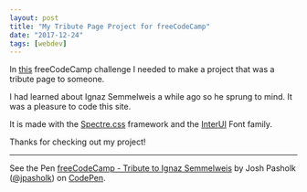 ```yaml
---
layout: post
title: "My Tribute Page Project for freeCodeCamp"
date: "2017-12-24"
tags: [webdev]
---
```


In [this](https://www.freecodecamp.org/challenges/build-a-tribute-page) freeCodeCamp challenge I needed to make a project that was a tribute page to someone.

<!--more-->

I had learned about Ignaz Semmelweis a while ago so he sprung to mind. It was a pleasure to code this site.

It is made with the [Spectre.css](https://picturepan2.github.io/spectre/) framework and the [InterUI](https://rsms.me/inter/) Font family.

Thanks for checking out my project!

*****

<p data-height="513" data-theme-id="dark" data-slug-hash="BJQpMY" data-default-tab="html,result" data-user="jpasholk" data-embed-version="2" data-pen-title="freeCodeCamp - Tribute to Ignaz Semmelweis" data-preview="true" class="codepen">See the Pen <a href="https://codepen.io/jpasholk/pen/BJQpMY/">freeCodeCamp - Tribute to Ignaz Semmelweis</a> by Josh Pasholk (<a href="https://codepen.io/jpasholk">@jpasholk</a>) on <a href="https://codepen.io">CodePen</a>.</p>
<script async src="https://production-assets.codepen.io/assets/embed/ei.js"></script>
